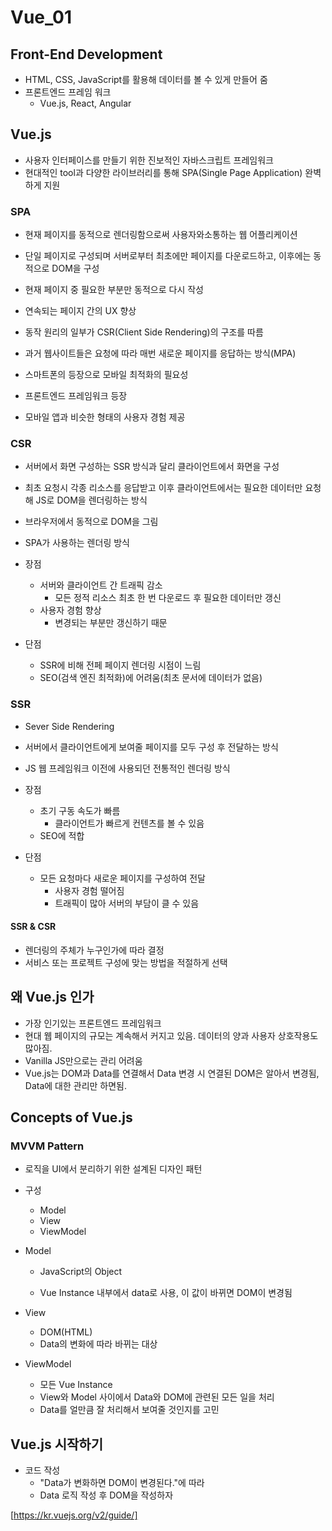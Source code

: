 # Vue_01

## Front-End Development

- HTML, CSS, JavaScript를 활용해 데이터를 볼 수 있게 만들어 줌
- 프론트엔드 프레임 워크
  - Vue.js, React, Angular

## Vue.js

- 사용자 인터페이스를 만들기 위한 진보적인 자바스크립트 프레임워크
- 현대적인 tool과 다양한 라이브러리를 통해 SPA(Single Page Application) 완벽하게 지원

### SPA

- 현재 페이지를 동적으로 렌더링함으로써 사용자와소통하는 웹 어플리케이션
- 단일 페이지로 구성되며 서버로부터 최초에만 페이지를 다운로드하고, 이후에는 동적으로 DOM을 구성
- 현재 페이지 중 필요한 부분만 동적으로 다시 작성
- 연속되는 페이지 간의 UX 향상
- 동작 원리의 일부가 CSR(Client Side Rendering)의 구조를 따름

- 과거 웹사이트들은 요청에 따라 매번 새로운 페이지를 응답하는 방식(MPA)
- 스마트폰의 등장으로 모바일 최적화의 필요성
- 프론트엔드 프레임워크 등장
- 모바일 앱과 비슷한 형태의 사용자 경험 제공

### CSR

- 서버에서 화면 구성하는 SSR 방식과 달리 클라이언트에서 화면을 구성
- 최초 요청시 각종 리소스를 응답받고 이후 클라이언트에서는 필요한 데이터만 요청해 JS로 DOM을 렌더링하는 방식
- 브라우저에서 동적으로 DOM을 그림
- SPA가 사용하는 렌더링 방식

- 장점
  - 서버와 클라이언트 간 트래픽 감소
    - 모든 정적 리소스 최초 한 번 다운로드 후 필요한 데이터만 갱신
  - 사용자 경험 향상
    - 변경되는 부분만 갱신하기 때문
- 단점
  - SSR에 비해 전페 페이지 렌더링 시점이 느림
  - SEO(검색 엔진 최적화)에 어려움(최초 문서에 데이터가 없음)

### SSR

- Sever Side Rendering
- 서버에서 클라이언트에게 보여줄 페이지를 모두 구성 후 전달하는 방식
- JS 웹 프레임워크 이전에 사용되던 전통적인 렌더링 방식

- 장점
  - 초기 구동 속도가 빠름
    - 클라이언트가 빠르게 컨텐츠를 볼 수 있음
  - SEO에 적합
- 단점
  - 모든 요청마다 새로운 페이지를 구성하여 전달
    - 사용자 경험 떨어짐
    - 트래픽이 많아 서버의 부담이 클 수 있음

#### SSR & CSR

- 렌더링의 주체가 누구인가에 따라 결정
- 서비스 또는 프로젝트 구성에 맞는 방법을 적절하게 선택



## 왜 Vue.js 인가

- 가장 인기있는 프론트엔드 프레임워크
- 현대 웹 페이지의 규모는 계속해서 커지고 있음. 데이터의 양과 사용자 상호작용도 많아짐.
- Vanilla JS만으로는 관리 어려움
- Vue.js는 DOM과 Data를 연결해서 Data 변경 시 연결된 DOM은 알아서 변경됨, Data에 대한 관리만 하면됨.



## Concepts of Vue.js

### MVVM Pattern

- 로직을 UI에서 분리하기 위한 설계된 디자인 패턴
- 구성
  - Model
  - View
  - ViewModel

- Model

  - JavaScript의 Object

  - Vue Instance 내부에서 data로 사용, 이 값이 바뀌면 DOM이 변경됨

- View
  - DOM(HTML)
  - Data의 변화에 따라 바뀌는 대상

- ViewModel
  - 모든 Vue Instance
  - View와 Model 사이에서 Data와 DOM에 관련된 모든 일을 처리
  - Data를 얼만큼 잘 처리해서 보여줄 것인지를 고민



## Vue.js 시작하기

- 코드 작성
  - "Data가 변화하면 DOM이 변경된다."에 따라
  - Data 로직 작성 후 DOM을 작성하자

[https://kr.vuejs.org/v2/guide/]